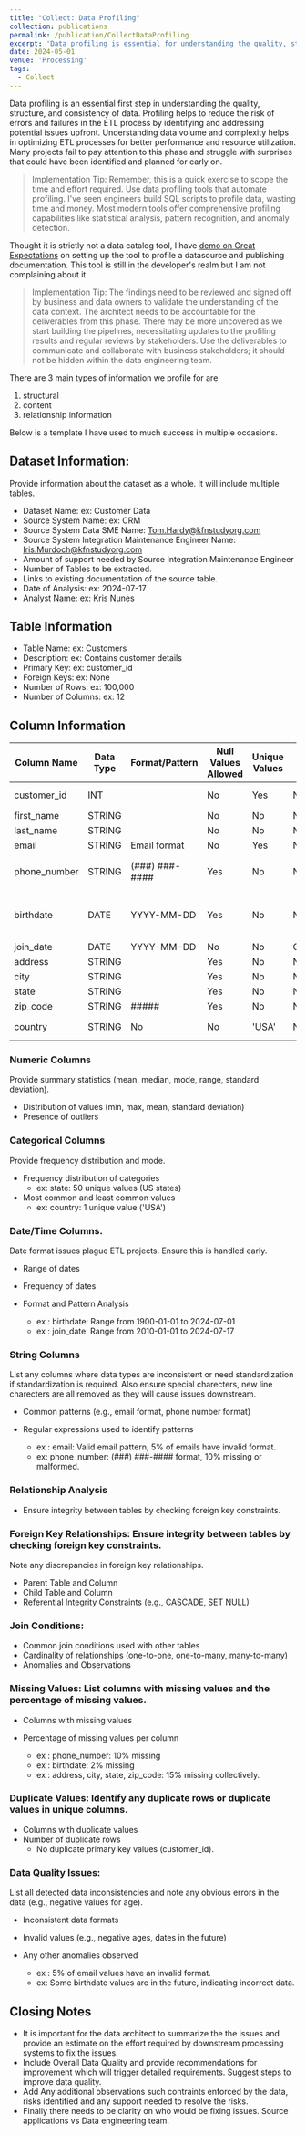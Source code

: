 ```yaml
---
title: "Collect: Data Profiling"
collection: publications
permalink: /publication/CollectDataProfiling
excerpt: 'Data profiling is essential for understanding the quality, structure, and consistency of data'
date: 2024-05-01
venue: 'Processing'
tags:
  - Collect
---
```


Data profiling is an essential first step in understanding the quality, structure, and consistency of data. Profiling helps to reduce the risk of errors and failures in the ETL process by identifying and addressing potential issues upfront. Understanding data volume and complexity helps in optimizing ETL processes for better performance and resource utilization. Many projects fail to pay attention to this phase and struggle with surprises that could have been identified and planned for early on.

> Implementation Tip: Remember, this is a quick exercise to scope the time and effort required. Use data profiling tools that automate profiling. I've seen engineers build SQL scripts to profile data, wasting time and money. Most modern tools offer comprehensive profiling capabilities like statistical analysis, pattern recognition, and anomaly detection.

Thought it is strictly not a data catalog tool, I have [demo on Great Expectations](https://nuneskris.github.io/teaching/GreatExpectations) on setting up the tool to profile a datasource and publishing documentation. This tool is still in the developer's realm but I am not complaining about it.

> Implementation Tip: The findings need to be reviewed and signed off by business and data owners to validate the understanding of the data context. The architect needs to be accountable for the deliverables from this phase. There may be more uncovered as we start building the pipelines, necessitating updates to the profiling results and regular reviews by stakeholders. Use the deliverables to communicate and collaborate with business stakeholders; it should not be hidden within the data engineering team.

There are 3 main types of information we profile for are
1. structural
2. content
3. relationship information 

Below is a template I have used to much success in multiple occasions.

## Dataset Information: 
Provide information about the dataset as a whole. It will include multiple tables.
* Dataset Name:  ex: Customer Data
* Source System Name:  ex: CRM
* Source System Data SME Name: Tom.Hardy@kfnstudyorg.com
* Source System Integration Maintenance Engineer Name: Iris.Murdoch@kfnstudyorg.com
* Amount of support needed by Source Integration Maintenance Engineer 
* Number of Tables to be extracted.
* Links to existing documentation of the source table.
* Date of Analysis:  ex: 2024-07-17
* Analyst Name:  ex: Kris Nunes

## Table Information
* Table Name:  ex: Customers
* Description:  ex: Contains customer details
* Primary Key:  ex: customer_id
* Foreign Keys: ex:  None
* Number of Rows:  ex: 100,000
* Number of Columns: ex:  12

## Column Information

| Column Name	| Data Type	 | Format/Pattern |	Null Values Allowed	| Unique Values	| Default Value	| Constraints	| Comments |
| --------    |--------    |--------        |--------              |--------       |--------      |--------      |-------- |
| customer_id	| INT		     |                | No	                 | Yes	         | None	        | PRIMARY KEY	  |         |
| first_name	| STRING	   |               |No                     | 	No         | None           |NOT NULL	      |         |
| last_name	  | STRING		 |               |No                    | 	No           | None         | NOT NULL	     |        |
| email	      | STRING	    | Email format	|No	                  |Yes	          |None	          |UNIQUE	       |          |
| phone_number	| STRING	 | (###) ###-####	| Yes	                 | No	           | None		      |               | Some missing values|
| birthdate	| DATE	        | YYYY-MM-DD	  | Yes	                | No	          | None		      |               | Some dates are in the future| 
| join_date	| DATE	       |YYYY-MM-DD	    |No	                 |No	           |CURRENT_DATE	   |NOT NULL	     |          |
| address	| STRING		| | Yes| 	No	| None		|  |  | 
| city	| STRING	| 	 |Yes| 	No	| None		|  |  | 
| state	| STRING	| 	 |	Yes| 	No	| None	|  |  | 
| zip_code	| STRING	| #####	| Yes	| No	| None		|  |  | 
| country	    | STRING	| 	No| 	No	| 'USA'	| NOT NULL | DEFAULT 'USA'	| | 	 |

### Numeric Columns
Provide summary statistics (mean, median, mode, range, standard deviation).
* Distribution of values (min, max, mean, standard deviation)
* Presence of outliers

### Categorical Columns
Provide frequency distribution and mode.
* Frequency distribution of categories
  * ex: state: 50 unique values (US states)
* Most common and least common values
  * ex: country: 1 unique value ('USA')

### Date/Time Columns. 
Date format issues plague ETL projects. Ensure this is handled early.
* Range of dates
* Frequency of dates
* Format and Pattern Analysis

  * ex : birthdate: Range from 1900-01-01 to 2024-07-01
  * ex : join_date: Range from 2010-01-01 to 2024-07-17

### String Columns
List any columns where data types are inconsistent or need standardization if standardization is required. Also ensure special charecters, new line charecters are all removed as they will cause issues downstream.
* Common patterns (e.g., email format, phone number format)
* Regular expressions used to identify patterns
  
  * ex : email: Valid email pattern, 5% of emails have invalid format.
  * ex: phone_number: (###) ###-#### format, 10% missing or malformed.

### Relationship Analysis
* Ensure integrity between tables by checking foreign key constraints.

### Foreign Key Relationships: Ensure integrity between tables by checking foreign key constraints.
Note any discrepancies in foreign key relationships.
* Parent Table and Column
* Child Table and Column
* Referential Integrity Constraints (e.g., CASCADE, SET NULL)

### Join Conditions:
* Common join conditions used with other tables
* Cardinality of relationships (one-to-one, one-to-many, many-to-many)
* Anomalies and Observations

### Missing Values: List columns with missing values and the percentage of missing values.
* Columns with missing values
* Percentage of missing values per column
  
  * ex : phone_number: 10% missing
  * ex : birthdate: 2% missing
  * ex : address, city, state, zip_code: 15% missing collectively.

###  Duplicate Values: Identify any duplicate rows or duplicate values in unique columns.
* Columns with duplicate values
* Number of duplicate rows
  * No duplicate primary key values (customer_id).

### Data Quality Issues: 
List all detected data inconsistencies and note any obvious errors in the data (e.g., negative values for age).
* Inconsistent data formats
* Invalid values (e.g., negative ages, dates in the future)
* Any other anomalies observed
  
  * ex : 5% of email values have an invalid format.
  * ex: Some birthdate values are in the future, indicating incorrect data.

## Closing Notes
* It is important for the data architect to summarize the the issues and provide an estimate on the effort required by downstream processing systems to fix the issues.
* Include Overall Data Quality and provide recommendations for improvement which will trigger detailed requirements. Suggest steps to improve data quality.
* Add Any additional observations such contraints enforced by the data, risks identified and any support needed to resolve the risks.
* Finally there needs to be clarity on who would be fixing issues. Source applications vs Data engineering team.
